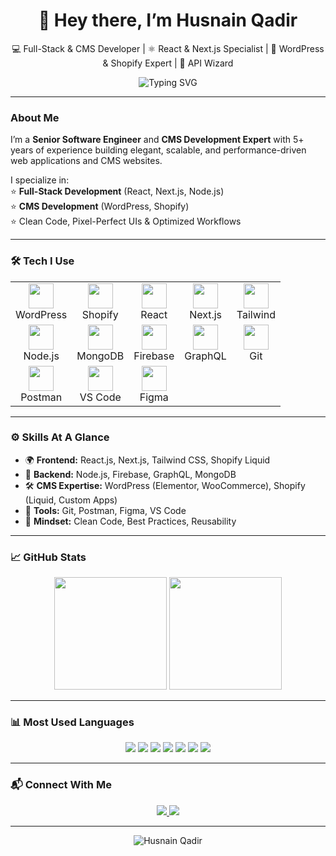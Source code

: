 <h1 align="center">👋 Hey there, I’m Husnain Qadir</h1>

<p align="center">
  💻 Full-Stack & CMS Developer | ⚛️ React & Next.js Specialist | 🛒 WordPress & Shopify Expert | 🔐 API Wizard
</p>

<p align="center">
  <img src="https://readme-typing-svg.demolab.com?font=Fira+Code&size=22&pause=1000&center=true&vCenter=true&width=600&lines=Code+with+purpose.;Build+with+passion.;Solve+real-world+problems.;Craft+Pixel-perfect+CMS+websites." alt="Typing SVG" />
</p>

---

###  About Me

I’m a **Senior Software Engineer** and **CMS Development Expert** with 5+ years of experience building elegant, scalable, and performance-driven web applications and CMS websites.  

I specialize in:  
⭐️ **Full-Stack Development** (React, Next.js, Node.js)  
⭐️ **CMS Development** (WordPress, Shopify)  
⭐️ Clean Code, Pixel-Perfect UIs & Optimized Workflows  

---

### 🛠️ Tech I Use

<table align="center">
  <tr>
    <td align="center"><img src="https://skillicons.dev/icons?i=wordpress" height="40"/><br/>WordPress</td>
    <td align="center"><img src="https://skillicons.dev/icons?i=shopify" height="40"/><br/>Shopify</td>
    <td align="center"><img src="https://skillicons.dev/icons?i=react" height="40"/><br/>React</td>
    <td align="center"><img src="https://skillicons.dev/icons?i=nextjs" height="40"/><br/>Next.js</td>
    <td align="center"><img src="https://skillicons.dev/icons?i=tailwind" height="40"/><br/>Tailwind</td>
  </tr>
  <tr>
    <td align="center"><img src="https://skillicons.dev/icons?i=nodejs" height="40"/><br/>Node.js</td>
    <td align="center"><img src="https://skillicons.dev/icons?i=mongodb" height="40"/><br/>MongoDB</td>
    <td align="center"><img src="https://skillicons.dev/icons?i=firebase" height="40"/><br/>Firebase</td>
    <td align="center"><img src="https://skillicons.dev/icons?i=graphql" height="40"/><br/>GraphQL</td>
    <td align="center"><img src="https://skillicons.dev/icons?i=git" height="40"/><br/>Git</td>
  </tr>
  <tr>
    <td align="center"><img src="https://skillicons.dev/icons?i=postman" height="40"/><br/>Postman</td>
    <td align="center"><img src="https://skillicons.dev/icons?i=vscode" height="40"/><br/>VS Code</td>
    <td align="center"><img src="https://skillicons.dev/icons?i=figma" height="40"/><br/>Figma</td>
  </tr>
</table>

---

### ⚙️ Skills At A Glance

- 🌍 **Frontend:** React.js, Next.js, Tailwind CSS, Shopify Liquid  
- 🧠 **Backend:** Node.js, Firebase, GraphQL, MongoDB  
- 🛠️ **CMS Expertise:** WordPress (Elementor, WooCommerce), Shopify (Liquid, Custom Apps)  
- 🔧 **Tools:** Git, Postman, Figma, VS Code  
- 🧩 **Mindset:** Clean Code, Best Practices, Reusability  

---

### 📈 GitHub Stats

<p align="center">
  <img src="https://github-readme-stats.vercel.app/api?username=HusnainQadir&show_icons=true&theme=tokyonight&hide_border=true" height="180" />
  <img src="https://github-readme-streak-stats.herokuapp.com/?user=HusnainQadir&theme=tokyonight&hide_border=true" height="180"/>
</p>

---

### 📊 Most Used Languages

<p align="center">
  <img src="https://img.shields.io/badge/JavaScript-40%25-F7DF1E?style=for-the-badge&logo=javascript&logoColor=black" />
  <img src="https://img.shields.io/badge/React-20%25-61DAFB?style=for-the-badge&logo=react&logoColor=black" />
  <img src="https://img.shields.io/badge/Next.js-15%25-000000?style=for-the-badge&logo=next.js&logoColor=white" />
  <img src="https://img.shields.io/badge/Node.js-10%25-339933?style=for-the-badge&logo=nodedotjs&logoColor=white" />
  <img src="https://img.shields.io/badge/TailwindCSS-15%25-06B6D4?style=for-the-badge&logo=tailwindcss&logoColor=white" />
  <img src="https://img.shields.io/badge/WordPress-30%25-21759B?style=for-the-badge&logo=wordpress&logoColor=white" />
  <img src="https://img.shields.io/badge/Shopify-20%25-7AB55C?style=for-the-badge&logo=shopify&logoColor=white" />
</p>

---

### 📬 Connect With Me

<p align="center">
  <a href="mailto:infohusnainqadir@gmail.com">
    <img src="https://img.shields.io/badge/Gmail-D14836?style=for-the-badge&logo=gmail&logoColor=white" />
  </a>
  <a href="https://www.linkedin.com/in/husnainqadir/" target="_blank">
    <img src="https://img.shields.io/badge/LinkedIn-0077B5?style=for-the-badge&logo=linkedin&logoColor=white" />
  </a>
</p>

---

<p align="center">
  <img src="https://komarev.com/ghpvc/?username=HusnainQadir&label=Profile%20Views&color=0e75b6&style=flat" alt="Husnain Qadir" />
</p>
